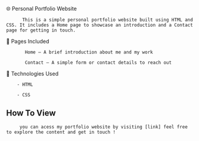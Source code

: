 🌐 Personal Portfolio Website

          This is a simple personal portfolio website built using HTML and CSS. It includes a Home page to showcase an introduction and a Contact page for getting in touch.

📄 Pages Included

           Home – A brief introduction about me and my work

           Contact – A simple form or contact details to reach out

🔧 Technologies Used

        - HTML

        - CSS
        
## How To View
         you can acess my portfolio website by visiting [link] feel free to explore the content and get in touch !
    
